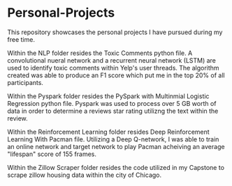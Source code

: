 # Personal-Projects

This repository showcases the personal projects I have pursued during my free time. 

Within the NLP folder resides the Toxic Comments python file.  A convolutional nueral network and a recurrent neural network (LSTM) are used to identify toxic comments within Yelp's user threads. The algorithm created was able to produce an F1 score which put me in the top 20% of all participants. 

Within the Pyspark folder resides the PySpark with Multinmial Logistic Regression python file.  Pyspark was used to process over 5 GB worth of data in order to determine a reviews star rating utilizng the text within the review.

Within the Reinforcement Learning folder resides Deep Reinforcement Learning With Pacman file. Utilizing a Deep Q-network, I was able to train an online network and target network to play Pacman acheiving an average "lifespan" score of 155 frames.

Within the Zillow Scraper folder resides the code utilized in my Capstone to scrape zillow housing data within the city of Chicago.
